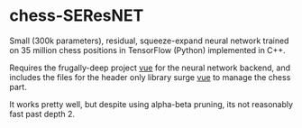 # chess-SEResNET
Small (300k parameters), residual, squeeze-expand neural network trained on 35 million chess positions in TensorFlow (Python) implemented in C++.

Requires the frugally-deep project [vue](https://github.com/Dobiasd/frugally-deep) for the neural network backend, and includes 
the files for the header only library surge [vue](https://github.com/nkarve/surge) to manage the chess part.

It works pretty well, but despite using alpha-beta pruning, its not reasonably fast past depth 2. 
